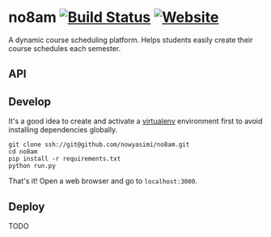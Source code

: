 no8am [![Build Status](https://travis-ci.com/nowyasimi/no8am.svg?token=xptabDthiPrFvZ5xLTzX&branch=master)](https://travis-ci.com/nowyasimi/no8am) [![Website](https://img.shields.io/website/https/no8.am.svg)](https://no8.am)
==================

A dynamic course scheduling platform. Helps students easily create their course schedules each semester.

API
-------



Develop
-------

It's a good idea to create and activate a [virtualenv](http://docs.python-guide.org/en/latest/dev/virtualenvs/) environment first to avoid installing dependencies globally.


    git clone ssh://git@github.com/nowyasimi/no8am.git
    cd no8am
    pip install -r requirements.txt
    python run.py
    
That's it! Open a web browser and go to `localhost:3000`.

Deploy
-------

TODO
